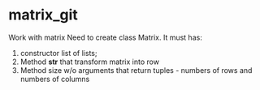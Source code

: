# matrix_git
Work with matrix
Need to create class Matrix. It must has:
1. constructor list of lists;
2. Method __str__ that transform matrix into row
3. Method size w/o arguments that return tuples - numbers of rows and numbers of columns
